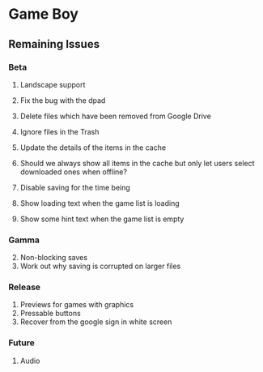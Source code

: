 # Game Boy

## Remaining Issues

### Beta

1. Landscape support
2. Fix the bug with the dpad

3. Delete files which have been removed from Google Drive
4. Ignore files in the Trash
5. Update the details of the items in the cache
6. Should we always show all items in the cache but only let users select downloaded ones when offline?
7. Disable saving for the time being
8. Show loading text when the game list is loading
9. Show some hint text when the game list is empty

### Gamma

2. Non-blocking saves
3. Work out why saving is corrupted on larger files

### Release

1. Previews for games with graphics
2. Pressable buttons
3. Recover from the google sign in white screen

### Future

1. Audio